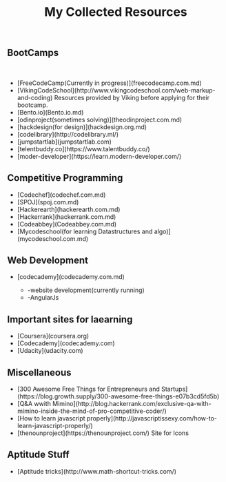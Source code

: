 <html>
  <body>
    <h1><center>My Collected Resources</center></h2><br/>
    <h2>BootCamps</h2><br/>
    <ul>
      <li>[FreeCodeCamp(Currently in progress)](freecodecamp.com.md)</li>
      <li>[VikingCodeSchool](http://www.vikingcodeschool.com/web-markup-and-coding) Resources provided by Viking before applying for their bootcamp.</li>
      <li>[Bento.io](Bento.io.md)</li>
      <li>[odinproject(sometimes solving)](theodinproject.com.md)</li>
      <li>[hackdesign(for design)](hackdesign.org.md)</li>
      <li>[codelibrary](http://codelibrary.ml/)</li>
      <li>[jumpstartlab](jumpstartlab.com)</li>
      <li>[telentbuddy.co](https://www.talentbuddy.co/)</li>
      <li>[moder-developer](https://learn.modern-developer.com/)</li>
    </ul> 
    <h2>Competitive Programming</h2>
    <ul>
      <li>[Codechef](codechef.com.md)</li>
      <li>[SPOJ](spoj.com.md)</li>
      <li>[Hackerearth](hackerearth.com.md)</li>
      <li>[Hackerrank](hackerrank.com.md)</li>
      <li>[Codeabbey](Codeabbey.com.md)</li>
      <li>[Mycodeschool(for learning Datastructures and algo)](mycodeschool.com.md)</li>
    </ul>
    <h2>Web Development</h2>
    <ul>
      <li>[codecademy](codecademy.com.md)</li>
        <ul>
          <li>-website development(currently running)</li>
          <li>-AngularJs</li>
        </ul>
    </ul>
    <h2>Important sites for laearning</h2>
    <ul>
      <li>[Coursera](coursera.org)</li>
      <li>[Codecademy](codecademy.com)</li>
      <li>[Udacity](udacity.com)</li>
    </ul>
    <h2>Miscellaneous</h2>
    <ul>
      <li>[300 Awesome Free Things for Entrepreneurs and             Startups](https://blog.growth.supply/300-awesome-free-things-e07b3cd5fd5b)</li>
      <li> [Q&A wwith Mimino](http://blog.hackerrank.com/exclusive-qa-with-mimino-inside-the-mind-of-pro-competitive-coder/)</li>
      <li>[How to learn javascript properly](http://javascriptissexy.com/how-to-learn-javascript-properly/)</li>
      <li>[thenounproject](https://thenounproject.com/) Site for Icons</li>
    </ul>
    <h2>Aptitude Stuff</h2>
    <ul>
      <li>[Aptitude tricks](http://www.math-shortcut-tricks.com/)</li>
    </ul>
  </body>
</html>
